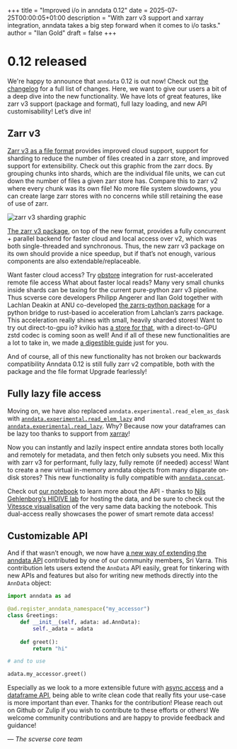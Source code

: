 +++
title = "Improved i/o in anndata 0.12"
date = 2025-07-25T00:00:05+01:00
description = "With zarr v3 support and xarray integration, anndata takes a big step forward when it comes to i/o tasks."
author = "Ilan Gold"
draft = false
+++

# 0.12 released

We're happy to announce that `anndata` 0.12 is out now!
Check out [the changelog](https://anndata.readthedocs.io/en/stable/release-notes/index.html#v0-12-0) for a full list of changes.
Here, we want to give our users a bit of a deep dive into the new functionality.
We have lots of great features, like zarr v3 support (package and format), full lazy loading, and new API customisability! Let’s dive in!

## Zarr v3

[Zarr v3 as a file format](https://zarr-specs.readthedocs.io/en/latest/v3/core/index.html) provides improved cloud support, support for sharding to reduce the number of files created in a zarr store, and improved support for extensibility.
Check out this graphic from the zarr docs.
By grouping chunks into shards, which are the individual file units, we can cut down the number of files a given zarr store has.
Compare this to zarr v2 where every chunk was its own file!
No more file system slowdowns, you can create large zarr stores with no concerns while still retaining the ease of use of zarr.

<img src="https://zarr.dev/zeps/assets/images/sharding.png" style="max-width: 100%;" alt="zarr v3 sharding graphic" />


[The zarr v3 package](https://zarr.readthedocs.io/en/stable/index.html), on top of the new format, provides a fully concurrent + parallel backend for faster cloud and local access over v2, which was both single-threaded and synchronous.
Thus, the new zarr v3 package on its own should provide a nice speedup, but if that’s not enough, various components are also extendable/replaceable.

Want faster cloud access? Try [obstore](https://zarr.readthedocs.io/en/latest/user-guide/storage.html#object-store) integration for rust-accelerated remote file access
What about faster local reads? Many very small chunks inside shards can be taxing for the current pure-python zarr v3 pipeline.
Thus scverse core developers Philipp Angerer and Ilan Gold together with Lachlan Deakin at ANU co-developed [the zarrs-python package](https://zarrs-python.readthedocs.io/en/latest/) for a python bridge to rust-based io acceleration from Lahclan’s zarrs package.
This acceleration really shines with small, heavily sharded stores!  Want to try out direct-to-gpu io? kvikio has [a store for that](https://docs.rapids.ai/api/kvikio/nightly/zarr/#zarr-python-3-x), with a direct-to-GPU zstd codec is coming soon as well!  And if all of these new functionalities are a lot to take in, we made [a digestible guide](https://anndata.readthedocs.io/en/stable/tutorials/zarr-v3.html) just for you.

And of course, all of this new functionality has not broken our backwards compatibility
 Anndata 0.12 is still fully zarr v2 compatible, both with the package and the file format
Upgrade fearlessly!

## Fully lazy file access

Moving on, we have also replaced `anndata.experimental.read_elem_as_dask` with [`anndata.experimental.read_elem_lazy`](https://anndata.readthedocs.io/en/stable/generated/anndata.experimental.read_lazy.html) and [`anndata.experimental.read_lazy`](https://anndata.readthedocs.io/en/stable/generated/anndata.experimental.read_elem_lazy.html).
Why? Because now your dataframes can be lazy too thanks to support from [xarray](https://docs.xarray.dev/en/stable/user-guide/index.html)!

Now you can instantly and lazily inspect entire anndata stores both locally and remotely for metadata, and then fetch only subsets you need.
Mix this with zarr v3 for performant, fully lazy, fully remote (if needed) access! Want to create a new virtual in-memory anndata objects from many disparate on-disk stores? This new functionality is fully compatible with [`anndata.concat`](https://anndata.readthedocs.io/en/latest/generated/anndata.concat.html).

Check out [our notebook](https://anndata.readthedocs.io/en/stable/tutorials/notebooks/read_lazy.html) to learn more about the API  - thanks to [Nils Gehlenborg’s HIDIVE lab](https://hidivelab.org/) for hosting the data, and be sure to check out the [Vitessce visualisation](https://tinyurl.com/jtan4nx7) of the very same data backing the notebook.
This dual-access really showcases the power of smart remote data access!

## Customizable API

And if that wasn’t enough, we now have [a new way of extending the anndata API](https://anndata.readthedocs.io/en/latest/generated/anndata.register_anndata_namespace.html) contributed by one of our community members, Sri Varra.
This contribution lets users extend the `AnnData` API easily, great for tinkering with new APIs and features but also for writing new methods directly into the `AnnData` object:

```python
import anndata as ad

@ad.register_anndata_namespace("my_accessor")
class Greetings:
	def __init__(self, adata: ad.AnnData):
		self._adata = adata
	
	def greet():
		return "hi"

# and to use

adata.my_accessor.greet()
```

Especially as we look to a more extensible future with [async access](https://github.com/scverse/anndata/issues/1897) and a [dataframe API](https://github.com/scverse/anndata/issues/2043), being able to write clean code that really fits your use-case is more important than ever.
Thanks for the contribution!  Please reach out on Github or Zulip if you wish to contribute to these efforts or others! We welcome community contributions and are happy to provide feedback and guidance!

*— The scverse core team*
